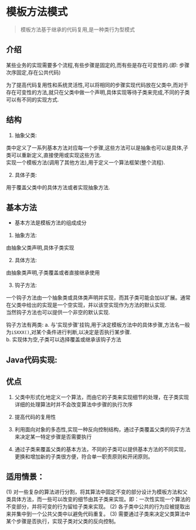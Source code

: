 # 模板方法模式

> 模板方法基于继承的代码复用,是一种类行为型模式

## 介绍

  某些业务的实现需要多个流程,有些步骤是固定的,而有些是存在可变性的.(即: 步骤次序固定,存在公共代码)<br/>

  为了提高代码复用性和系统灵活性,可以将相同的步骤实现代码放在父类中,而对于存在可变性的方法,就只在父类中做一个声明,具体实现等待子类来完成,不同的子类可以有不同的实现方式.<br/>


## 结构

1. 抽象父类:

类中定义了一系列基本方法对应每一个步骤,这些方法可以是抽象也可以是具体,子类可以重新定义,直接使用或实现这些方法.<br>
实现一个模板方法(调用了其他方法),用于定义一个算法框架(整个流程).

2. 具体子类:

用于覆盖父类中的具体方法或者实现抽象方法.

## 基本方法

+ 基本方法是模板方法的组成成分

1. 抽象方法:

由抽象父类声明,具体子类实现

2. 具体方法:

由抽象类声明,子类覆盖或者直接继承使用

3. 钩子方法:

一个钩子方法由一个抽象类或具体类声明并实现，而其子类可能会加以扩展。通常在父类中给出的实现是一个空实现，并以该空实现作为方法的默认实现.<br/>
当然钩子方法也可以提供一个非空的默认实现.<br/>

钩子方法有两类:
a. 与'实现步骤'挂钩,用于决定模板方法中的具体步骤,方法名一般为`iSXXX()`,对某个条件进行判断,以决定是否执行某步骤.<br/>
b. 实现体为空,子类可以选择覆盖或继承该钩子方法

## Java代码实现:



## 优点

1. 父类中形式化地定义一个算法，而由它的子类来实现细节的处理，在子类实现详细的处理算法时并不会改变算法中步骤的执行次序

2. 提高代码的复用性

3. 利用面向对象的多态性,实现一种反向控制结构，通过子类覆盖父类的钩子方法来决定某一特定步骤是否需要执行

4. 通过子类来覆盖父类的基本方法，不同的子类可以提供基本方法的不同实现，更换和增加新的子类很方便，符合单一职责原则和开闭原则。


## 适用情景：

(1) 对一些复杂的算法进行分割，将其算法中固定不变的部分设计为模板方法和父类具体方法，而一些可以改变的细节由其子类来实现。即：一次性实现一个算法的不变部分，并将可变的行为留给子类来实现。
(2) 各子类中公共的行为应被提取出来并集中到一个公共父类中以避免代码重复。
(3) 需要通过子类来决定父类算法中某个步骤是否执行，实现子类对父类的反向控制。